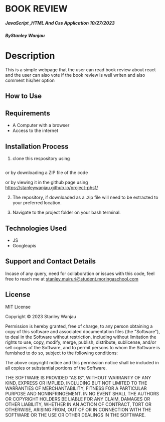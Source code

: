 # BOOK REVIEW
##### JavaScript ,HTML And Css Application 10/27/2023
##### By*Stanley Wanjau*

# Description 
This is a simple webpage that the user can read book review about react and the user can also vote if the book review is well writen and also comment his/her option
## How to Use 
## Requirements
* A Computer with a browser
* Access to the internet

## Installation Process
1. clone this respository using 
```bash git clone https://github.com/stanleywanjau/project-phs1
```
or by downloading a ZIP file of the code 

or by viewing it in the github page using https://stanleywanjau.github.io/project-phs1/



2. The repository, if downloaded as a .zip file will need to be extracted to your preferred location.

3. Navigate to the project folder on your bash terminal.

## Technologies Used
* JS
* Googleapis

## Support and Contact Details
Incase of any query, need for collaboration or issues with this code, feel free to reach me at
stanley.muiruri@student.moringaschool.com

## License 
MIT License

Copyright &copy; 2023 Stanley Wanjau

Permission is hereby granted, free of charge, to any person obtaining a copy of this software and associated documentation files (the "Software"), to deal in the Software without restriction, including without limitation the rights to use, copy, modify, merge, publish, distribute, sublicense, and/or sell copies of the Software, and to permit persons to whom the Software is furnished to do so, subject to the following conditions:

The above copyright notice and this permission notice shall be included in all copies or substantial portions of the Software.

THE SOFTWARE IS PROVIDED "AS IS", WITHOUT WARRANTY OF ANY KIND, EXPRESS OR IMPLIED, INCLUDING BUT NOT LIMITED TO THE WARRANTIES OF MERCHANTABILITY, FITNESS FOR A PARTICULAR PURPOSE AND NONINFRINGEMENT. IN NO EVENT SHALL THE AUTHORS OR COPYRIGHT HOLDERS BE LIABLE FOR ANY CLAIM, DAMAGES OR OTHER LIABILITY, WHETHER IN AN ACTION OF CONTRACT, TORT OR OTHERWISE, ARISING FROM, OUT OF OR IN CONNECTION WITH THE SOFTWARE OR THE USE OR OTHER DEALINGS IN THE SOFTWARE.

